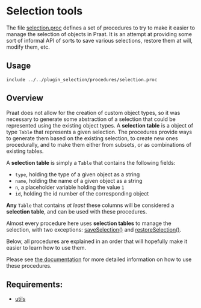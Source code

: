 # Selection tools

The file [selection.proc][selection] defines a set of procedures to try to
make it easier to manage the selection of objects in Praat. It is an attempt at
providing some sort of informal API of sorts to save various selections, restore
them at will, modify them, etc.

[selection]: https://gitlab.com/cpran/plugin_selection/blob/master/procedures/selection.proc

## Usage

~~~~
include ../../plugin_selection/procedures/selection.proc
~~~~

## Overview

Praat does not allow for the creation of custom object types, so it was
necessary to generate some abstraction of a selection that could be represented
using the existing object types. A **selection table** is a object of type
`Table` that represents a given selection. The procedures provide ways to
generate them based on the existing selection, to create new ones procedurally,
and to make them either from subsets, or as combinations of existing tables.

A **selection table** is simply a `Table` that contains the following fields:

* `type`, holding the type of a given object as a string
* `name`, holding the name of a given object as a string
* `n`, a placeholder variable holding the value `1`
* `id`, holding the id number of the corresponding object

**Any** `Table` that contains _at least_ these columns will be considered a
**selection table**, and can be used with these procedures.

Almost every procedure here uses **selection tables** to manage the selection,
with two exceptions: [saveSelection()][saveselection] and
[restoreSelection()][restoreselection].

[saveselection]: https://gitlab.com/cpran/plugin_selection/wikis/home#saveselection
[restoreselection]: https://gitlab.com/cpran/plugin_selection/wikis/home#restoreselection

Below, all procedures are explained in an order that will hopefully make it
easier to learn how to use them.

Please see [the documentation](https://gitlab.com/cpran/plugin_selection/wikis/home)
for more detailed information on how to use these procedures.

## Requirements:

* [utils](https://gitlab.com/cpran/plugin_utils)